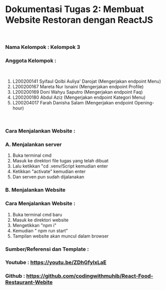 # Dokumentasi Tugas 2: Membuat Website Restoran dengan ReactJS

<br>

### Nama Kelompok : Kelompok 3

### Anggota Kelompok :

<br>

1. L200200141 Syifaul Qolbi Auliya' Darojat (Mengerjakan endpoint Menu)
2. L200200167 Mareta Nur Isnaini (Mengerjakan endpoint Profile)
3. L200200169 Doni Wahyu Saputro (Mengerjakan endpoint Faq)
4. L200200180 Abdul Aziz (Mengerjakan endpoint Kategori Menu)
5. L200204017 Farah Danisha Salam (Mengerjakan endpoint Opening-hour)

<br>

### Cara Menjalankan Website :

### A. Menjalankan server

1. Buka terminal cmd
2. Masuk ke direktori file tugas yang telah dibuat
3. Lalu ketikkan "cd .venv/Script kemudian enter
4. Ketikkan "activate" kemudian enter
5. Dan serven pun sudah dijalanakan

### B. Menjalankan Website

### Cara Menjalankan Website :

1. Buka terminal cmd baru
2. Masuk ke direktori website
3. Mengetikkan "npm i"
4. Kemudian " npm run start"
5. Tampilan website akan muncul dalam browser

### Sumber/Referensi dan Template :

### Youtube : https://youtu.be/ZDhGfylxLaE

### Github : https://github.com/codingwithmuhib/React-Food-Restaurant-Webite

<br>
